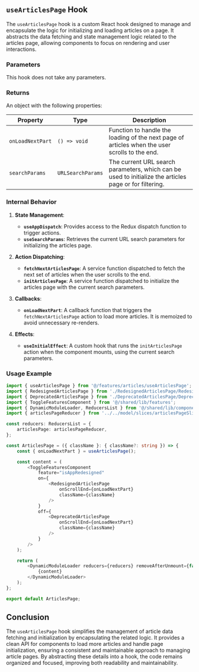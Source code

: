 ## `useArticlesPage` Hook

The `useArticlesPage` hook is a custom React hook designed to manage and encapsulate the logic for initializing and loading articles on a page. It abstracts the data fetching and state management logic related to the articles page, allowing components to focus on rendering and user interactions.

### Parameters

This hook does not take any parameters.

### Returns

An object with the following properties:

| Property            | Type                    | Description                                                                                               |
|---------------------|-------------------------|-----------------------------------------------------------------------------------------------------------|
| `onLoadNextPart`    | `() => void`            | Function to handle the loading of the next page of articles when the user scrolls to the end.            |
| `searchParams`      | `URLSearchParams`       | The current URL search parameters, which can be used to initialize the articles page or for filtering.    |

### Internal Behavior

1. **State Management**:
    - **`useAppDispatch`**: Provides access to the Redux dispatch function to trigger actions.
    - **`useSearchParams`**: Retrieves the current URL search parameters for initializing the articles page.

2. **Action Dispatching**:
    - **`fetchNextArticlesPage`**: A service function dispatched to fetch the next set of articles when the user scrolls to the end.
    - **`initArticlesPage`**: A service function dispatched to initialize the articles page with the current search parameters.

3. **Callbacks**:
    - **`onLoadNextPart`**: A callback function that triggers the `fetchNextArticlesPage` action to load more articles. It is memoized to avoid unnecessary re-renders.

4. **Effects**:
    - **`useInitialEffect`**: A custom hook that runs the `initArticlesPage` action when the component mounts, using the current search parameters.

### Usage Example

```typescript
import { useArticlesPage } from '@/features/articles/useArticlesPage';
import { RedesignedArticlesPage } from './RedesignedArticlesPage/RedesignedArticlesPage';
import { DeprecatedArticlesPage } from './DeprecatedArticlesPage/DeprecatedArticlesPage';
import { ToggleFeaturesComponent } from '@/shared/lib/features';
import { DynamicModuleLoader, ReducersList } from '@/shared/lib/components/DynamicModuleLoader/DynamicModuleLoader';
import { articlesPageReducer } from '../../model/slices/articlesPageSlice';

const reducers: ReducersList = {
    articlesPage: articlesPageReducer,
};

const ArticlesPage = ({ className }: { className?: string }) => {
    const { onLoadNextPart } = useArticlesPage();

    const content = (
        <ToggleFeaturesComponent
            feature="isAppRedesigned"
            on={
                <RedesignedArticlesPage
                    onScrollEnd={onLoadNextPart}
                    className={className}
                />
            }
            off={
                <DeprecatedArticlesPage
                    onScrollEnd={onLoadNextPart}
                    className={className}
                />
            }
        />
    );

    return (
        <DynamicModuleLoader reducers={reducers} removeAfterUnmount={false}>
            {content}
        </DynamicModuleLoader>
    );
};

export default ArticlesPage;
```

## Conclusion 
The `useArticlesPage` hook simplifies the management of article data fetching and initialization by encapsulating the related logic. It provides a clean API for components to load more articles and handle page initialization, ensuring a consistent and maintainable approach to managing article pages. By abstracting these details into a hook, the code remains organized and focused, improving both readability and maintainability.
